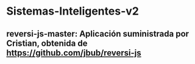 # Sistemas-Inteligentes-v2

## **reversi-js-master:** Aplicación suministrada por Cristian, obtenida de **https://github.com/jbub/reversi-js**
